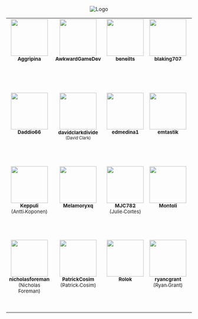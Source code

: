<div align="center">

![Logo](https://avatars.githubusercontent.com/u/72576846?s=400&u=27ff91ebade0578e0ed52813c1b7dac40db8d80b&v=4)

</div>

<table>
    <tr height="200" style="vertical-align: top;">
        <td align="center" style="border:none"><a href="https://github.com/Aggripina">
            <img src="https://avatars.githubusercontent.com/u/68454134?v=4?s=100" width="100px;" alt=""/><br />
            <sub><b>Aggripina</b></sub></a><br />
        </td>
        <td align="center" style="border:none"><a href="https://github.com/AwkwardGameDev">
            <img src="https://avatars.githubusercontent.com/u/55956768?v=4?s=100" width="100px;" alt=""/><br />
            <sub><b>AwkwardGameDev</b></sub></a><br />
        </td>
        <td align="center" style="border:none"><a href="https://github.com/beneilts">
            <img src="https://avatars.githubusercontent.com/u/36256880?v=4?s=100" width="100px;" alt=""/><br />
            <sub><b>beneilts</b></sub></a><br />
        </td>
        <td align="center" style="border:none"><a href="https://github.com/blaking707">
            <img src="https://avatars.githubusercontent.com/u/46813060?v=4?s=100" width="100px;" alt=""/><br />
            <sub><b>blaking707</b></sub></a><br />
        </td>
        <td align="center" style="border:none"><a href="https://github.com/BuckmonsterCORE">
            <img src="https://avatars.githubusercontent.com/u/58750748?v=4?s=100" width="100px;" alt=""/><br />
            <sub><b>BuckmonsterCORE</b></sub></a><br />
        </td>
        <td align="center" style="border:none"><a href="https://github.com/CoderzNation">
            <img src="https://avatars.githubusercontent.com/u/17634295?v=4?s=100" width="100px;" alt=""/><br />
            <sub><b>CoderzNation</b></sub></a><br />
        </td>
    </tr>
    <tr height="200" style="vertical-align: top;">
        <td align="center" style="border:none"><a href="https://github.com/Daddio66">
            <img src="https://avatars.githubusercontent.com/u/13610914?v=4?s=100" width="100px;" alt=""/><br />
            <sub><b>Daddio66</b></sub></a><br />
        </td>
        <td align="center" style="border:none"><a href="https://github.com/davidclarkdivide">
            <img src="https://avatars.githubusercontent.com/u/28601432?v=4?s=100" width="100px;" alt=""/><br />
            <sub><b>davidclarkdivide</b><br /><sub>(David Clark)</sub></a>
        </td>
        <td align="center" style="border:none"><a href="https://github.com/edmedina1">
            <img src="https://avatars.githubusercontent.com/u/60021740?v=4?s=100" width="100px;" alt=""/><br />
            <sub><b>edmedina1</b></sub></a><br />
        </td>
        <td align="center" style="border:none"><a href="https://github.com/emtastik">
            <img src="https://avatars.githubusercontent.com/u/6035115?v=4?s=100" width="100px;" alt=""/><br />
            <sub><b>emtastik</b></sub></a><br />
        </td>
        <td align="center" style="border:none"><a href="https://github.com/gabrielAtManticore">
            <img src="https://avatars.githubusercontent.com/u/25258203?v=4?s=100" width="100px;" alt=""/><br />
            <sub><b>gabrielAtManticore</b></sub></a><br />
        </td>
        <td align="center" style="border:none"><a href="https://github.com/junster09">
            <img src="https://avatars.githubusercontent.com/u/27649149?v=4?s=100" width="100px;" alt=""/><br />
            <sub><b>junster09</b></sub></a><br />
        </td>
    </tr>
    <tr height="200" style="vertical-align: top;">
        <td align="center" style="border:none"><a href="https://github.com/Keppuli">
            <img src="https://avatars.githubusercontent.com/u/34177254?v=4?s=100" width="100px;" alt=""/><br />
            <sub><b>Keppuli</b></sub><br /><sub>(Antti Koponen)</sub></a>
        </td>
        <td align="center" style="border:none"><a href="https://github.com/Melamoryxq">
            <img src="https://avatars.githubusercontent.com/u/70032767?v=4?s=100" width="100px;" alt=""/><br />
            <sub><b>Melamoryxq</b></sub></a><br />
        </td>
        <td align="center" style="border:none"><a href="https://github.com/MJC782">
            <img src="https://avatars.githubusercontent.com/u/62568866?v=4?s=100" width="100px;" alt=""/><br />
            <sub><b>MJC782</b></sub><br /><sub>(Julie Cortes)</sub></a>
        </td>
        <td align="center" style="border:none"><a href="https://github.com/Montoli">
            <img src="https://avatars.githubusercontent.com/u/194759?v=4?s=100" width="100px;" alt=""/><br />
            <sub><b>Montoli</b></sub></a><br />
        </td>
        <td align="center" style="border:none"><a href="https://github.com/morticai">
            <img src="https://avatars.githubusercontent.com/u/1882524?v=4?s=100" width="100px;" alt=""/><br />
            <sub><b>morticai</b></sub><br /><sub>(Brent Dunn)</sub></a>
        </td>
        <td align="center" style="border:none"><a href="https://github.com/Mucusinator">
            <img src="https://avatars.githubusercontent.com/u/13678882?v=4?s=100" width="100px;" alt=""/><br />
            <sub><b>Mucusinator</b></sub></a><br />
        </td>
    </tr>
    <tr height="200" style="vertical-align: top;">
        <td align="center" style="border:none"><a href="https://github.com/nicholasforeman">
            <img src="https://avatars.githubusercontent.com/u/39781044?v=4?s=100" width="100px;" alt=""/><br />
            <sub><b>nicholasforeman</b></sub><br /><sub>(Nicholas Foreman)</sub></a>
        </td>
        <td align="center" style="border:none"><a href="https://github.com/PatrickCosim">
            <img src="https://avatars.githubusercontent.com/u/55603848?v=4?s=100" width="100px;" alt=""/><br />
            <sub><b>PatrickCosim</b></sub><br /><sub>(Patrick Cosim)</sub></a>
        </td>
        <td align="center" style="border:none"><a href="https://github.com/Rolok">
            <img src="https://avatars.githubusercontent.com/u/16053610?v=4?s=100" width="100px;" alt=""/><br />
            <sub><b>Rolok</b></sub></a><br />
        </td>
        <td align="center" style="border:none"><a href="https://github.com/ryancgrant">
            <img src="https://avatars.githubusercontent.com/u/27972135?v=4?s=100" width="100px;" alt=""/><br />
            <sub><b>ryancgrant</b></sub><br /><sub>(Ryan Grant)</sub></a>
        </td>
        <td align="center" style="border:none"><a href="https://github.com/Waffle3z">
            <img src="https://avatars.githubusercontent.com/u/4744353?v=4?s=100" width="100px;" alt=""/><br />
            <sub><b>Waffle3z</b></sub></a><br />
        </td>
        <td align="center" style="border:none"><a href="https://github.com/WitcherSilver">
            <img src="https://avatars.githubusercontent.com/u/68162122?v=4?s=100" width="100px;" alt=""/><br />
            <sub><b>WitcherSilver</b></sub></a><br />
        </td>
    </tr>
</table>
